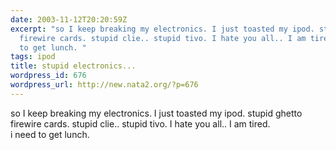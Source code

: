 ```yaml
---
date: 2003-11-12T20:20:59Z
excerpt: "so I keep breaking my electronics. I just toasted my ipod. stupid ghetto
  firewire cards. stupid clie.. stupid tivo. I hate you all.. I am tired. \r\ni need
  to get lunch. "
tags: ipod
title: stupid electronics...
wordpress_id: 676
wordpress_url: http://new.nata2.org/?p=676
---
```


so I keep breaking my electronics. I just toasted my ipod. stupid ghetto firewire cards. stupid clie.. stupid tivo. I hate you all.. I am tired. <br/>
i need to get lunch. 
